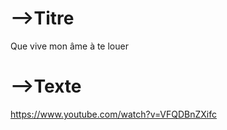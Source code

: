 # -->Titre

Que vive mon âme à te louer



# -->Texte







https://www.youtube.com/watch?v=VFQDBnZXifc





